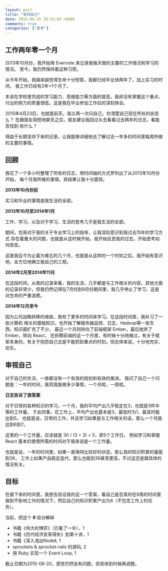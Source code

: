 ```yaml
---
layout: post
title: "审视自己"
date: 2015-04-25 10:33:03 +0800
comments: true
categories: ["思考"]
---
```


## 工作两年零一个月

2013年10月份，我开始用 Evernote 来记录我每天做的主要的工作情况和学习的情况。
至今，我仍然保持着这种习惯。

从今年开始，我越来越觉得生命十分短暂，我都已经毕业快两年了，加上实习的时间，
我工作已经有2年+1个月了。

本该在学校里完成的学习能力、思维能力等方面的提高，我却没有掌握这个重点，
付出的努力的质量很低，这是我在毕业参加工作后的深刻体会。

2015年4月23日，也就是前天，我又再一次问自己，你清楚自己现在所处的状态么？
在跟朋友简短地聊天之后，朋友建议我回过头去看看过去两年的日志，看能否找到
些什么？

得益于长期坚持下来的记录，让我能够详细地去了解过去一年多的时间里每周所做
的主要的事情。

## 回顾

我花了一个多小时整理了所有的日志，用时间轴的方式罗列出了从2013年10月份开始，
每个月我所做的事情，其结果让我十分震惊。

**2013年10月份前**

实习和毕业的事情是我生活的全部。

**2013年10月至2014年1月**

工作、学习，以及对于学习、生活的思考几乎是我生活的全部。 

期间，恺哥对于我的关于专业学习上的指导，让我深刻意识到我过去15年的学习方式
存在着重大的问题，也就是从这时候开始，我开始反思我的过去，开始思考如何改变。

这是我迄今为止最为难忘的几个月，也就是从这样的一个时刻之后，我开始有意识地，全方位地确立我自己的三观。

**2014年2月至2014年11月**

在这段时间，从我的记录来看，我的生活，几乎都是与工作相关的内容，其他方面的记录非常少，但我仍然记得在7月份到9月份期间里，我几乎停止了学习，这是对生命的严重浪费。

**2014年12月至今**

因为公司战略转移的缘故，我有了更多的时间来学习。在这段时间里，我补习了一些计算机
相关的基础知识，也开始了解服务器监控、日志、Hadoop等一些东西，知识面扩充了不少。
最近一个月则转向了前端框架 Ember，最后抛弃了 Ember，转向 React，
在折腾前端的这一个月里，有时候十分地难过，有关于框架本身的，有关于抱怨自己总是不能抓到重点的时刻。但总体来说，十分地充实、欢乐。

## 审视自己

对于自己的生活，一直都没有一个有效的规划和有效的推进。
我问了自己一个问题是：一年的时间，我究竟能做多少事情，一个月呢，一周呢。

**日志告诉了我答案**

对于日常的各种知识的学习，一个月，我的平均产出几乎稳定在3，也就是3件中等的工作量。
于此同事，在工作上，平均产出也基本是3，最低时为1，最高时能达到5。
也就是说，日常的工作，并且学习如果是与工作相关的话，那么一个月能达到6到7。

这里的一个工作量，应该就是 30 / (3 + 3) = 5，即5个工作日。
例如学习和掌握 React 基本的使用所需的时间对于我来说是一个工作量。

也就是说，一年的时间里，如果一直保持比较好的状态，那么我的知识积累的量能到36，
工作上如果产品稳定迭代，那么也能到36甚至更高，不过这还是跟具体的情况有关。

## 目标

在接下来的时间里，我想去验证我的这一个答案，看自己是否真的在8周的时间里做到不影响工作的情况下，然后自己的知识积累产出为6（不包含工作上的任务）。

当前，把这个 **6** 给分解掉

- 书籍《伟大的博弈》（已看了一半），1
- 书籍《历代经济变革得失》到第十讲，1
- 书籍《深入浅出Node》, 1
- sprockets & sprocket-rails 的源码, 2
- 用 Ruby 实现一个 Event Loop, 1

截止日期为2015-06-20，感觉仍然会有问题，但具体到时候再调整。
